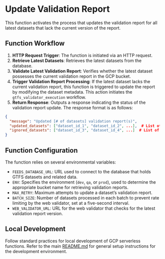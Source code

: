 # Update Validation Report
This function activates the process that updates the validation report for all latest datasets that lack the current version of the report.

## Function Workflow
1. **HTTP Request Trigger**: The function is initiated via an HTTP request.
2. **Retrieve Latest Datasets**: Retrieves the latest datasets from the database.
3. **Validate Latest Validation Report**: Verifies whether the latest dataset possesses the current validation report in the GCP bucket.
4. **Trigger Validation Report Processing**: If the latest dataset lacks the current validation report, this function is triggered to update the report by modifying the dataset metadata. This action initiates the `gtfs_validator_execution` workflow.
5. **Return Response**: Outputs a response indicating the status of the validation report update. The response format is as follows:
```json
{
  "message": "Updated [# of datasets] validation report(s)",
  "updated_datasets": ["dataset_id_1", "dataset_id_2", ...],  # List of dataset IDs with updated validation reports
  "ignored_datasets": ["dataset_id_3", "dataset_id_4", ...]  # List of dataset IDs that either already have the latest validation report or are invalid
}
```

## Function Configuration
The function relies on several environmental variables:
- `FEEDS_DATABASE_URL`: URL used to connect to the database that holds GTFS datasets and related data.
- `ENV`: Specifies the environment (`dev`, `qa`, or `prod`), used to determine the appropriate bucket name for retrieving validation reports.
- `MAX_RETRY`: Maximum attempts to update a dataset’s validation report.
- `BATCH_SIZE`: Number of datasets processed in each batch to prevent rate limiting by the web validator, set at a five-second interval.
- `WEB_VALIDATOR_URL`: URL for the web validator that checks for the latest validation report version.
## Local Development
Follow standard practices for local development of GCP serverless functions. Refer to the main [README.md](../README.md) for general setup instructions for the development environment.
